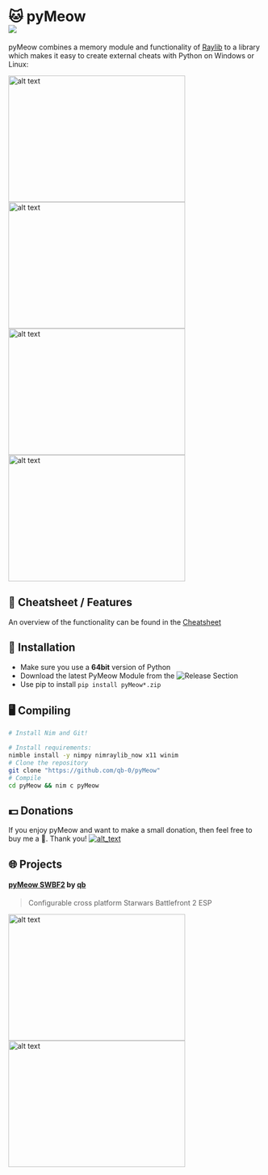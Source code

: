 # :cat: pyMeow<br>[![](https://dcbadge.vercel.app/api/server/B34S4aMYqY)](https://discord.gg/B34S4aMYqY)
pyMeow combines a memory module and functionality of [Raylib](https://www.raylib.com/) to a library which makes it easy to create external cheats with Python on Windows or Linux:

<img src="https://github.com/qb-0/pyMeow./raw/master/examples/screenshots/csgo.png" alt="alt text" width="350" height="250"> <img src="https://github.com/qb-0/pyMeow./raw/master/examples/screenshots/sauerbraten.png" alt="alt text" width="350" height="250">
<img src="https://github.com/qb-0/pyMeow./raw/master/examples/screenshots/ac_esp_win.png" alt="alt text" width="350" height="250"> <img src="https://github.com/qb-0/pyMeow./raw/master/examples/screenshots/acdebug.png" alt="alt text" width="350" height="250">

## :memo: Cheatsheet / Features
An overview of the functionality can be found in the [Cheatsheet](https://github.com/qb-0/pyMeow./blob/master/cheatsheet.txt)

## :floppy_disk: Installation
- Make sure you use a **64bit** version of Python
- Download the latest PyMeow Module from the ![Release Section](https://github.com/qb-0/pyMeow./releases)
- Use pip to install `pip install pyMeow*.zip`

## :desktop_computer: Compiling
```bash
# Install Nim and Git!

# Install requirements:
nimble install -y nimpy nimraylib_now x11 winim
# Clone the repository
git clone "https://github.com/qb-0/pyMeow"
# Compile
cd pyMeow && nim c pyMeow
```

## :dollar: Donations<br>
If you enjoy pyMeow and want to make a small donation, then feel free to buy me a :beer:. Thank you!
[<img alt="alt_text" src="https://cdn.buymeacoffee.com/buttons/v2/default-blue.png" />](https://www.buymeacoffee.com/quebee)

## :globe_with_meridians: Projects<br>
#### [pyMeow SWBF2](https://github.com/qb-0/pyMeowSWBF2) by [qb](https://github.com/qb-0)
> Configurable cross platform Starwars Battlefront 2 ESP

<img src="https://github.com/qb-0/pyMeowSWBF2/raw/master/screenshots/screenshot.png" alt="alt text" width="350" height="250"><img src="https://github.com/qb-0/pyMeowSWBF2/raw/master/screenshots/menu.png" alt="alt text" width="350" height="250">